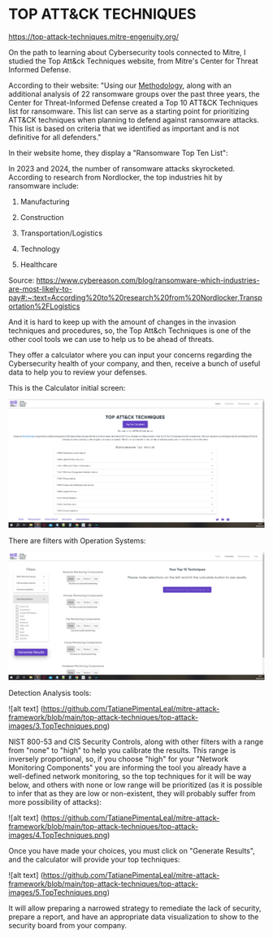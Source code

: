 # TOP ATT&CK TECHNIQUES

https://top-attack-techniques.mitre-engenuity.org/

On the path to learning about Cybersecurity tools connected to Mitre, I studied the Top Att&ck Techniques website, from Mitre's Center for Threat Informed Defense.

According to their website:
"Using our [Methodology](https://top-attack-techniques.mitre-engenuity.org/methodology), along with an additional analysis of 22 ransomware groups over the past three years, the Center for Threat-Informed Defense created a Top 10 ATT&CK Techniques list for ransomware. This list can serve as a starting point for prioritizing ATT&CK techniques when planning to defend against ransomware attacks. This list is based on criteria that we identified as important and is not definitive for all defenders."

In their website home, they display a "Ransomware Top Ten List":

In 2023 and 2024, the number of ransomware attacks skyrocketed. According to research from Nordlocker, the top industries hit by ransomware include:

1. Manufacturing

2. Construction

3. Transportation/Logistics

4. Technology

5. Healthcare

Source: https://www.cybereason.com/blog/ransomware-which-industries-are-most-likely-to-pay#:~:text=According%20to%20research%20from%20Nordlocker,Transportation%2FLogistics

And it is hard to keep up with the amount of changes in the invasion techniques and procedures, so, the Top Att&ch Techniques is one of the other cool tools we can use to help us to be ahead of threats.

They offer a calculator where you can input your concerns regarding the Cybersecurity health of your company, and then, receive a bunch of useful data to help you to review your defenses.

This is the Calculator initial screen:

![alt text](https://github.com/TatianePimentaLeal/mitre-attack-framework/blob/main/top-attack-techniques/top-attack-images/1.TopTechniques.png)



There are filters with Operation Systems:

![alt text](https://github.com/TatianePimentaLeal/mitre-attack-framework/blob/main/top-attack-techniques/top-attack-images/2.TopTechniques.png)



Detection Analysis tools:

![alt text] (https://github.com/TatianePimentaLeal/mitre-attack-framework/blob/main/top-attack-techniques/top-attack-images/3.TopTechniques.png)



NIST 800-53 and CIS Security Controls, along with other filters with a range from "none" to "high" to help you calibrate the results. This range is inversely proportional, so, if you choose "high" for your "Network Monitoring Components" you are informing the tool you already have a well-defined network monitoring, so the top techniques for it will be way below, and others with none or low range will be prioritized (as it is possible to infer that as they are low or non-existent, they will probably suffer from more possibility of attacks):

![alt text] (https://github.com/TatianePimentaLeal/mitre-attack-framework/blob/main/top-attack-techniques/top-attack-images/4.TopTechniques.png)



Once you have made your choices, you must click on "Generate Results", and the calculator will provide your top techniques:

![alt text] (https://github.com/TatianePimentaLeal/mitre-attack-framework/blob/main/top-attack-techniques/top-attack-images/5.TopTechniques.png)



It will allow preparing a narrowed strategy to remediate the lack of security, prepare a report, and have an appropriate data visualization to show to the security board from your company.
